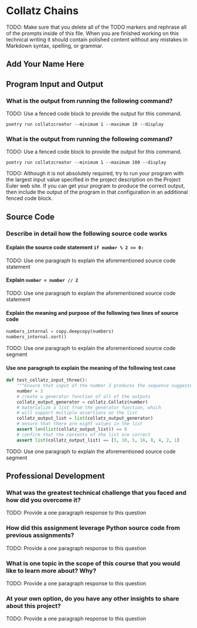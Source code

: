 # Collatz Chains

TODO: Make sure that you delete all of the TODO markers and rephrase all
of the prompts inside of this file. When you are finished working on
this technical writing it should contain polished content without any
mistakes in Markdown syntax, spelling, or grammar.

## Add Your Name Here

## Program Input and Output

### What is the output from running the following command?

TODO: Use a fenced code block to provide the output for this command.

`poetry run collatzcreator --minimum 1 --maximum 10 --display`

### What is the output from running the following command?

TODO: Use a fenced code block to provide the output for this command.

`poetry run collatzcreator --minimum 1 --maximum 100 --display`

TODO: Although it is not absolutely required, try to run your program
with the largest input value specified in the project description on the
Project Euler web site. If you can get your program to produce the
correct output, then include the output of the program in that
configuration in an additional fenced code block.

## Source Code

### Describe in detail how the following source code works

#### Explain the source code statement `if number % 2 == 0:`

TODO: Use one paragraph to explain the aforementioned source code statement

#### Explain `number = number // 2`

TODO: Use one paragraph to explain the aforementioned source code statement

#### Explain the meaning and purpose of the following two lines of source code

```python
numbers_internal = copy.deepcopy(numbers)
numbers_internal.sort()
```

TODO: Use one paragraph to explain the aforementioned source code segment

#### Use one paragraph to explain the meaning of the following test case

```python
def test_collatz_input_three():
    """Ensure that input of the number 3 produces the sequence suggested by Stavely on page 92."""
    number = 3
    # create a generator function of all of the outputs
    collatz_output_generator = collatz.Collatz(number)
    # materialize a list from the generator function, which
    # will support multiple assertions on the list
    collatz_output_list = list(collatz_output_generator)
    # ensure that there are eight values in the list
    assert len(list(collatz_output_list)) == 8
    # confirm that the contents of the list are correct
    assert list(collatz_output_list) == [3, 10, 5, 16, 8, 4, 2, 1]
```

TODO: Use one paragraph to explain the aforementioned source code segment

## Professional Development

### What was the greatest technical challenge that you faced and how did you overcome it?

TODO: Provide a one paragraph response to this question

### How did this assignment leverage Python source code from previous assignments?

TODO: Provide a one paragraph response to this question

### What is one topic in the scope of this course that you would like to learn more about? Why?

TODO: Provide a one paragraph response to this question

### At your own option, do you have any other insights to share about this project?

TODO: Provide a one paragraph response to this question
